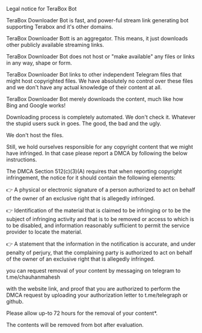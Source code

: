 Legal notice for TeraBox Bot

TeraBox Downloader Bot is fast, and power-ful stream link generating bot supporting Terabox and it's other domains.

TeraBox Downloader Bott is an aggregator. This means, it just downloads other publicly available streaming links.

TeraBox Downloader Bot does not host or "make available" any files or links in any way, shape or form.

TeraBox Downloader Bot links to other independent Telegram files that might host copyrighted files. We have absolutely no control over these files and we don't have any actual knowledge of their content at all.

TeraBox Downloader Bot merely downloads the content, much like how Bing and Google works!

Downloading process is completely automated. We don't check it. Whatever the stupid users suck in goes. The good, the bad and the ugly.

We don't host the files.

Still, we hold ourselves responsible for any copyright content that we might have infringed. In that case please report a DMCA by following the below instructions.

The DMCA Section 512(c)(3)(A) requires that when reporting copyright infringement, the notice for it should contain the following elements:

👉 A physical or electronic signature of a person authorized to act on behalf of the owner of an exclusive right that is allegedly infringed.

👉 Identification of the material that is claimed to be infringing or to be the subject of infringing activity and that is to be removed or access to which is to be disabled, and information reasonably sufficient to permit the service provider to locate the material.


👉 A statement that the information in the notification is accurate, and under penalty of perjury, that the complaining party is authorized to act on behalf of the owner of an exclusive right that is allegedly infringed.

you can request removal of your content by messaging on telegram to t.me/chauhanmahesh

with the website link, and proof that you are authorized to perform the DMCA request by uploading your authorization letter to t.me/telegraph or github.

Please allow up-to 72 hours for the removal of your content*.

The contents will be removed from bot after evaluation.
